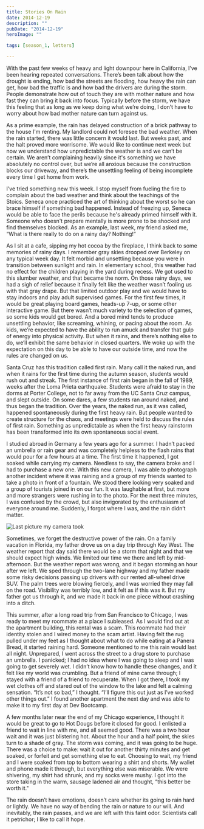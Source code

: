 ```yaml
---
title: Stories On Rain
date: 2014-12-19
description: ""
pubDate: "2014-12-19"
heroImage: ""

tags: [season_1, letters]

---
```



With the past few weeks of heavy and light downpour here in California, I’ve been hearing repeated conversations. There’s been talk about how the drought is ending, how bad the streets are flooding, how heavy the rain can get, how bad the traffic is and how bad the drivers are during the storm. People demonstrate how out of touch they are with mother nature and how fast they can bring it back into focus. Typically before the storm, we have this feeling that as long as we keep doing what we’re doing, I don’t have to worry about how bad mother nature can turn against us.

As a prime example, the rain has delayed construction of a brick pathway to the house I'm renting. My landlord could not foresee the bad weather. When the rain started, there was little concern it would last. But weeks past, and the halt proved more worrisome. We would like to continue next week but now we understand how unpredictable the weather is and we can’t be certain. We aren’t complaining heavily since it's something we have absolutely no control over, but we’re all anxious because the construction blocks our driveway, and there’s the unsettling feeling of being incomplete every time I get home from work.

I’ve tried something new this week. I stop myself from fueling the fire to complain about the bad weather and think about the teachings of the Stoics. Seneca once practiced the art of thinking about the worst so he can brace himself if something bad happened. Instead of freezing up, Seneca would be able to face the perils because he's already primed himself with it. Someone who doesn't prepare mentally is more prone to be shocked and find themselves blocked. As an example, last week, my friend asked me, “What is there really to do on a rainy day? Nothing!”

As I sit at a cafe, sipping my hot cocoa by the fireplace, I think back to some memories of rainy days. I remember gray skies drooped over Berkeley on any typical week day. It felt morbid and unsettling because you were in transition between sunlight and rain. In elementary school, this weather had no effect for the children playing in the yard during recess. We got used to this slumber weather, and that became the norm. On those rainy days, we had a sigh of relief because it finally felt like the weather wasn’t fooling us with that gray drape. But that limited outdoor play and we would have to stay indoors and play adult supervised games. For the first few times, it would be great playing board games, heads-up 7-up, or some other interactive game. But there wasn’t much variety to the selection of games, so some kids would get bored. And a bored mind tends to produce unsettling behavior, like screaming, whining, or pacing about the room. As kids, we’re expected to have the ability to run amuck and transfer that gulp of energy into physical activity. But when it rains, and there’s nothing else to do, we’ll exhibit the same behavior in closed quarters. We woke up with the expectation on this day to be able to have our outside time, and now the rules are changed on us.

Santa Cruz has this tradition called first rain. Many call it the naked run, and when it rains for the first time during the autumn season, students would rush out and streak. The first instance of first rain began in the fall of 1989, weeks after the Loma Prieta earthquake. Students were afraid to stay in the dorms at Porter College, not to far away from the UC Santa Cruz campus, and slept outside. On some dares, a few students ran around naked, and thus began the tradition. Over the years, the naked run, as it was called, happened spontaneously during the first heavy rain. But people wanted to create structure for the chaos, and meetings were held to discuss the rules of first rain. Something as unpredictable as when the first heavy rainstorm has been transformed into its own spontaneous social event.

I studied abroad in Germany a few years ago for a summer. I hadn’t packed an umbrella or rain gear and was completely helpless to the flash rains that would pour for a few hours at a time. The first time it happened, I got soaked while carrying my camera. Needless to say, the camera broke and I had to purchase a new one. With this new camera, I was able to photograph another incident where it was raining and a group of my friends wanted to take a photo in front of a fountain. We stood there looking very soaked and a group of tourists joined in on our fun. It was laughable at first, but more and more strangers were rushing in to the photo. For the next three minutes, I was confused by the crowd, but also invigorated by the enthusiasm of everyone around me. Suddenly, I forgot where I was, and the rain didn’t matter.

![Last picture my camera took](https://gallery.tinyletterapp.com/b7acb1dd09358f1ed19f16a562a005fc08d42511/images/bf5bbd79-3a10-4094-931f-ae50b84e164e.jpg)

Sometimes, we forget the destructive power of the rain. On a family vacation in Florida, my father drove us on a day trip through Key West. The weather report that day said there would be a storm that night and that we should expect high winds. We limited our time we there and left by mid-afternoon. But the weather report was wrong, and it began storming an hour after we left. We sped through the two-lane highway and my father made some risky decisions passing up drivers with our rented all-wheel drive SUV. The palm trees were blowing fiercely, and I was worried they may fall on the road. Visibility was terribly low, and it felt as if this was it. But my father got us through it, and we made it back in one piece without crashing into a ditch.

This summer, after a long road trip from San Francisco to Chicago, I was ready to meet my roommate at a place I subleased. As I would find out at the apartment building, this rental was a scam. This roommate had their identity stolen and I wired money to the scam artist. Having felt the rug pulled under my feet as I thought about what to do while eating at a Panera Bread, it started raining hard. Someone mentioned to me this rain would last all night. Unprepared, I went across the street to a drug store to purchase an umbrella. I panicked; I had no idea where I was going to sleep and I was going to get severely wet. I didn’t know how to handle these changes, and it felt like my world was crumbling. But a friend of mine came through; I stayed with a friend of a friend to recuperate. When I got there, I took my wet clothes off and stared out of the window to the lake and felt a calming sensation. “It’s not so bad,” I thought. “I’ll figure this out just as I’ve worked other things out.” I found another apartment the next day and was able to make it to my first day at Dev Bootcamp.

A few months later near the end of my Chicago experience, I thought it would be great to go to Hot Dougs before it closed for good. I enlisted a friend to wait in line with me, and all seemed good. There was a two hour wait and it was just blistering hot. About the hour and a half point, the skies turn to a shade of gray. The storm was coming, and it was going to be huge. There was a choice to make: wait it out for another thirty minutes and get soaked, or forfeit and get something else to eat. Choosing to wait, my friend and I were soaked from top to bottom wearing a shirt and shorts. My wallet and phone made it through, but everything else was miserable. We were shivering, my shirt had shrunk, and my socks were mushy. I got into the store taking in the warm, sausage ladened air and thought, “this better be worth it."

The rain doesn’t have emotions, doesn’t care whether its going to rain hard or lightly. We have no way of bending the rain or nature to our will. And inevitably, the rain passes, and we are left with this faint odor. Scientists call it petrichor; I like to call it hope.
